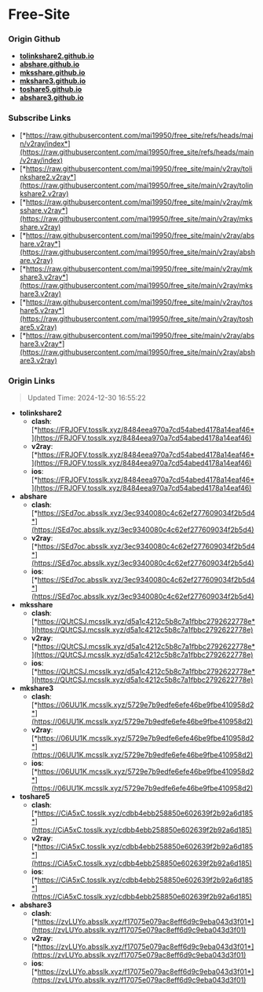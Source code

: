 # Free-Site

### Origin Github

- [**tolinkshare2.github.io**](https://github.com/tolinkshare2/tolinkshare2.github.io)
- [**abshare.github.io**](https://github.com/abshare/abshare.github.io)
- [**mksshare.github.io**](https://github.com/mksshare/mksshare.github.io)
- [**mkshare3.github.io**](https://github.com/mkshare3/mkshare3.github.io)
- [**toshare5.github.io**](https://github.com/toshare5/toshare5.github.io)
- [**abshare3.github.io**](https://github.com/abshare3/abshare3.github.io)

### Subscribe Links

- [*https://raw.githubusercontent.com/mai19950/free_site/refs/heads/main/v2ray/index*](https://raw.githubusercontent.com/mai19950/free_site/refs/heads/main/v2ray/index)
- [*https://raw.githubusercontent.com/mai19950/free_site/main/v2ray/tolinkshare2.v2ray*](https://raw.githubusercontent.com/mai19950/free_site/main/v2ray/tolinkshare2.v2ray)
- [*https://raw.githubusercontent.com/mai19950/free_site/main/v2ray/mksshare.v2ray*](https://raw.githubusercontent.com/mai19950/free_site/main/v2ray/mksshare.v2ray)
- [*https://raw.githubusercontent.com/mai19950/free_site/main/v2ray/abshare.v2ray*](https://raw.githubusercontent.com/mai19950/free_site/main/v2ray/abshare.v2ray)
- [*https://raw.githubusercontent.com/mai19950/free_site/main/v2ray/mkshare3.v2ray*](https://raw.githubusercontent.com/mai19950/free_site/main/v2ray/mkshare3.v2ray)
- [*https://raw.githubusercontent.com/mai19950/free_site/main/v2ray/toshare5.v2ray*](https://raw.githubusercontent.com/mai19950/free_site/main/v2ray/toshare5.v2ray)
- [*https://raw.githubusercontent.com/mai19950/free_site/main/v2ray/abshare3.v2ray*](https://raw.githubusercontent.com/mai19950/free_site/main/v2ray/abshare3.v2ray)

### Origin Links

> Updated Time: 2024-12-30 16:55:22

- **tolinkshare2**
  - **clash**: [*https://FRJOFV.tosslk.xyz/8484eea970a7cd54abed4178a14eaf46*](https://FRJOFV.tosslk.xyz/8484eea970a7cd54abed4178a14eaf46)
  - **v2ray**: [*https://FRJOFV.tosslk.xyz/8484eea970a7cd54abed4178a14eaf46*](https://FRJOFV.tosslk.xyz/8484eea970a7cd54abed4178a14eaf46)
  - **ios**: [*https://FRJOFV.tosslk.xyz/8484eea970a7cd54abed4178a14eaf46*](https://FRJOFV.tosslk.xyz/8484eea970a7cd54abed4178a14eaf46)
- **abshare**
  - **clash**: [*https://SEd7oc.absslk.xyz/3ec9340080c4c62ef277609034f2b5d4*](https://SEd7oc.absslk.xyz/3ec9340080c4c62ef277609034f2b5d4)
  - **v2ray**: [*https://SEd7oc.absslk.xyz/3ec9340080c4c62ef277609034f2b5d4*](https://SEd7oc.absslk.xyz/3ec9340080c4c62ef277609034f2b5d4)
  - **ios**: [*https://SEd7oc.absslk.xyz/3ec9340080c4c62ef277609034f2b5d4*](https://SEd7oc.absslk.xyz/3ec9340080c4c62ef277609034f2b5d4)
- **mksshare**
  - **clash**: [*https://QUtCSJ.mcsslk.xyz/d5a1c4212c5b8c7a1fbbc2792622778e*](https://QUtCSJ.mcsslk.xyz/d5a1c4212c5b8c7a1fbbc2792622778e)
  - **v2ray**: [*https://QUtCSJ.mcsslk.xyz/d5a1c4212c5b8c7a1fbbc2792622778e*](https://QUtCSJ.mcsslk.xyz/d5a1c4212c5b8c7a1fbbc2792622778e)
  - **ios**: [*https://QUtCSJ.mcsslk.xyz/d5a1c4212c5b8c7a1fbbc2792622778e*](https://QUtCSJ.mcsslk.xyz/d5a1c4212c5b8c7a1fbbc2792622778e)
- **mkshare3**
  - **clash**: [*https://06UU1K.mcsslk.xyz/5729e7b9edfe6efe46be9fbe410958d2*](https://06UU1K.mcsslk.xyz/5729e7b9edfe6efe46be9fbe410958d2)
  - **v2ray**: [*https://06UU1K.mcsslk.xyz/5729e7b9edfe6efe46be9fbe410958d2*](https://06UU1K.mcsslk.xyz/5729e7b9edfe6efe46be9fbe410958d2)
  - **ios**: [*https://06UU1K.mcsslk.xyz/5729e7b9edfe6efe46be9fbe410958d2*](https://06UU1K.mcsslk.xyz/5729e7b9edfe6efe46be9fbe410958d2)
- **toshare5**
  - **clash**: [*https://CiA5xC.tosslk.xyz/cdbb4ebb258850e602639f2b92a6d185*](https://CiA5xC.tosslk.xyz/cdbb4ebb258850e602639f2b92a6d185)
  - **v2ray**: [*https://CiA5xC.tosslk.xyz/cdbb4ebb258850e602639f2b92a6d185*](https://CiA5xC.tosslk.xyz/cdbb4ebb258850e602639f2b92a6d185)
  - **ios**: [*https://CiA5xC.tosslk.xyz/cdbb4ebb258850e602639f2b92a6d185*](https://CiA5xC.tosslk.xyz/cdbb4ebb258850e602639f2b92a6d185)
- **abshare3**
  - **clash**: [*https://zvLUYo.absslk.xyz/f17075e079ac8eff6d9c9eba043d3f01*](https://zvLUYo.absslk.xyz/f17075e079ac8eff6d9c9eba043d3f01)
  - **v2ray**: [*https://zvLUYo.absslk.xyz/f17075e079ac8eff6d9c9eba043d3f01*](https://zvLUYo.absslk.xyz/f17075e079ac8eff6d9c9eba043d3f01)
  - **ios**: [*https://zvLUYo.absslk.xyz/f17075e079ac8eff6d9c9eba043d3f01*](https://zvLUYo.absslk.xyz/f17075e079ac8eff6d9c9eba043d3f01)
